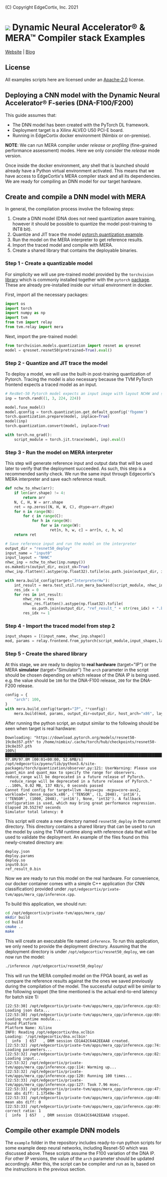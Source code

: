 (C) Copyright EdgeCortix, Inc. 2021

<img src=https://user-images.githubusercontent.com/6816296/107115281-d873d480-68ae-11eb-9c1b-b2b424a9d3d8.png  /> Dynamic Neural Accelerator® & MERA™ Compiler stack Examples
==============================================
[Website](https://www.edgecortix.com) |
[Blog](https://medium.com/edgecortix)

License
-------
All examples scripts here are licensed under an [Apache-2.0](LICENSE) license.

## Deploying a CNN model with the Dynamic Neural Accelerator® F-series (DNA-F100/F200)

This guide assumes that:
- The DNN model has been created with the PyTorch DL framework.
- Deployment target is a Xilinx ALVEO U50 PCI-E board.
- Running in EdgeCortix docker environment (Nimbix or on-premise).

**NOTE**: We can run MERA compiler under *release* or *profiling* (fine-grained performance assessment) modes. Here we only consider the *release* mode version. 

Once inside the docker environment, any shell that is launched should already have a Python virtual environment activated. This means that we have access to EdgeCortix's MERA compiler stack and all its dependencies. We are ready for compiling an DNN model for our target hardware.

## Create and compile a DNN model with MERA
In general, the compilation process involve the following steps:

1. Create a DNN model (DNA does not need quantization aware training, however it should be possible to quantize the model post-training to INT8 bit).
2. Quantize and JIT trace the model [pytorch quantization example](https://pytorch.org/docs/stable/quantization.html).
3. Run the model on the MERA interpreter to get reference results.
4. Import the traced model and compile with MERA.
5. Create a shared library that contains the deployable binaries.

### Step 1 - Create a quantizable model

For simplicity we will use pre-trained model provided by the `torchvision` [library](https://github.com/pytorch/vision/tree/master/torchvision/models/quantization) which is commonly installed together with the `pytorch` [package](https://pytorch.org/). These are already pre-installed inside our virtual environment in docker.

First, import all the necessary packages:

```python
import os
import torch
import numpy as np
import tvm
from tvm import relay
from tvm.relay import mera
```

Next, import the pre-trained model:

```python
from torchvision.models.quantization import resnet as qresnet
model = qresnet.resnet50(pretrained=True).eval()
```

### Step 2 - Quantize and JIT trace the model

To deploy a model, we will use the built-in post-training quantization of Pytorch. Tracing the model is also necessary because the TVM PyTorch frontend expects a traced model as an input.

```python
# ResNet-50 Pytorch model expects an input image with layout NCHW and size 224x224. We create a random input tensor for our test
inp = torch.rand((1, 3, 224, 224))

model.fuse_model()
model.qconfig = torch.quantization.get_default_qconfig('fbgemm')
torch.quantization.prepare(model, inplace=True)
model(inp)
torch.quantization.convert(model, inplace=True)

with torch.no_grad():
    script_module = torch.jit.trace(model, inp).eval()
```

### Step 3 - Run the model on MERA interpreter

This step will generate reference input and output data that will be used later to verify that the deployment succeeded. As such, this step is a recommended sanity check. We run the same input through Edgecortix's MERA interpreter and save each reference result.

```python
def nchw_to_nhwc(arr):
    if len(arr.shape) != 4:
        return arr
    N, C, H, W = arr.shape
    ret = np.zeros((N, H, W, C), dtype=arr.dtype)
    for n in range(N):
        for c in range(C):
            for h in range(H):
                for w in range(W):
                    ret[n, h, w, c] = arr[n, c, h, w]
    return ret

# Save reference input and run the model on the interpreter
output_dir = "resnet50_deploy"
input_name = "input0"
input_layout = "NHWC"
nhwc_inp = nchw_to_nhwc(inp.numpy())
os.makedirs(output_dir, exist_ok=True)
nhwc_inp.flatten().astype(np.float32).tofile(os.path.join(output_dir, input_name+".bin"))

with mera.build_config(target="InterpreterHw"):
    int_result = mera.test_util.run_mera_backend(script_module, nhwc_inp, layout="NHWC")
    res_idx = 0
    for res in int_result:
        nhwc_res = res
        nhwc_res.flatten().astype(np.float32).tofile(
            os.path.join(output_dir, "ref_result_" + str(res_idx) + ".bin"))
        res_idx += 1
```

### Step 4 - Import the traced model from step 2

```python
input_shapes = [(input_name, nhwc_inp.shape)]
mod, params = relay.frontend.from_pytorch(script_module,input_shapes,layout=input_layout)
```

### Step 5 - Create the shared library

At this stage, we are ready to deploy to **real hardware** (target="IP") or the MERA **simulator** (target="Simulator") The `arch` parameter in the script should be chosen depending on which release of the DNA IP is being used. e.g. the value should be `100` for the DNA-F100 release, `200` for the DNA-F200 release.

```python
config = {
    "arch": 100,
}
with mera.build_config(target="IP", **config):
    mera.build(mod, params, output_dir=output_dir, host_arch="x86", layout=input_layout)
```

After running the python script, an output similar to the following should be seen when target is real hardware:

```
Downloading: "https://download.pytorch.org/models/resnet50-19c8e357.pth" to /home/nimbix/.cache/torch/hub/checkpoints/resnet50-19c8e357.pth
100%|██████████████████████████████████████████████████████████████████████████████████████████████████████████████████████| 97.8M/97.8M [00:01<00:00, 52.6MB/s]
/opt/edgecortix/pyenv/lib/python3.6/site-packages/torch/quantization/observer.py:121: UserWarning: Please use quant_min and quant_max to specify the range for observers.                     reduce_range will be deprecated in a future release of PyTorch.
  reduce_range will be deprecated in a future release of PyTorch."
...100%, 0.02 MB, 137 KB/s, 0 seconds passed
Cannot find config for target=llvm -keys=cpu -mcpu=core-avx2, workload=('dense_nopack.x86', ('TENSOR', (1, 2048), 'int16'), ('TENSOR', (1000, 2048), 'int16'), None, 'int32'). A fallback configuration is used, which may bring great performance regression.
Elapsed 20.552747 seconds
Simulator total latency: 0
```

This script will create a new directory named `resnet50_deploy` in the current directory. This directory contains a shared library that can be used to run the model by using the TVM runtime along with reference data that will be used to validate the deployment. An example of the files found on this newly-created directory are:

```
deploy.json
deploy.params
deploy.so
input0.bin
ref_result_0.bin
```

Now we are ready to run this model on the real hardware. For convenience, our docker container comes with a simple C++ application (for CNN classification) provided under `/opt/edgecortix/private-tvm/apps/mera_cpp/inference.cpp`.

To build this application, we should run:

```bash
cd /opt/edgecortix/private-tvm/apps/mera_cpp/
mkdir build
cd build
cmake ..
make
```

This will create an executable file named `inference`. To run this application, we only need to provide the deployment directory. Assuming that the deployment directory is under `/opt/edgecortix/resnet50_deploy`, we can now run the model:

```bash
./inference /opt/edgecortix/resnet50_deploy/
```

This will run the MERA compiled model on the FPGA board, as well as compare the reference results against the the ones we saved previously during the compilation of the model. The successful output will be similar to the following snippet (the time mentioned is the actual end-to-end latency for batch size 1):

```
[22:53:30] /opt/edgecortix/private-tvm/apps/mera_cpp/inference.cpp:63: Loading json data...
[22:53:30] /opt/edgecortix/private-tvm/apps/mera_cpp/inference.cpp:69: Loading runtime module...
Found Platform
Platform Name: Xilinx
INFO: Reading /opt/edgecortix/dna.xclbin
Loading: '/opt/edgecortix/dna.xclbin'
[  info  ] 657   , DRM session CD1A42C64A2EEAA8 created.
[22:53:32] /opt/edgecortix/private-tvm/apps/mera_cpp/inference.cpp:74: Loading parameters...
[22:53:32] /opt/edgecortix/private-tvm/apps/mera_cpp/inference.cpp:82: Loading input...
[22:53:32] /opt/edgecortix/private-tvm/apps/mera_cpp/inference.cpp:114: Warming up...
[22:53:32] /opt/edgecortix/private-tvm/apps/mera_cpp/inference.cpp:120: Running 100 times...
[22:53:33] /opt/edgecortix/private-tvm/apps/mera_cpp/inference.cpp:127: Took 7.96 msec.
[22:53:33] /opt/edgecortix/private-tvm/apps/mera_cpp/inference.cpp:47: max abs diff: 1.17549e-38
[22:53:33] /opt/edgecortix/private-tvm/apps/mera_cpp/inference.cpp:48: mean abs diff: 0
[22:53:33] /opt/edgecortix/private-tvm/apps/mera_cpp/inference.cpp:49: correct ratio: 1
[  info  ] 657   , DRM session CD1A42C64A2EEAA8 stopped.
```

## Compile other example DNN models
The `example` folder in the repository includes ready-to-run python scripts for some example deep neural networks, including Resnet-50 which was discussed above. These scripts assume the F100 variation of the DNA IP. For other IP versions, the value of the `arch` parameter should be updated accordingly. After this, the script can be compiler and run as is, based on the instructions in the previous section.
